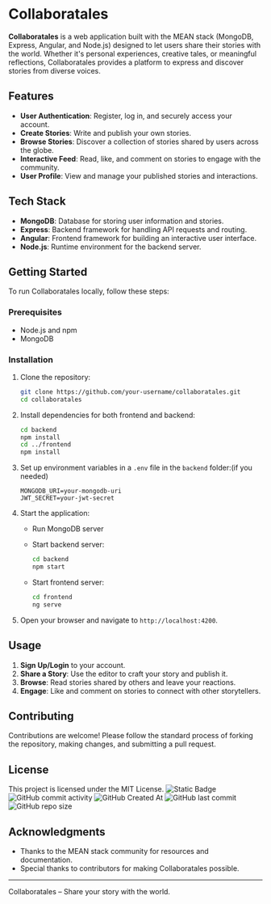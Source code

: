 # Collaboratales

**Collaboratales** is a web application built with the MEAN stack (MongoDB, Express, Angular, and Node.js) designed to let users share their stories with the world. Whether it's personal experiences, creative tales, or meaningful reflections, Collaboratales provides a platform to express and discover stories from diverse voices.

## Features

- **User Authentication**: Register, log in, and securely access your account.
- **Create Stories**: Write and publish your own stories.
- **Browse Stories**: Discover a collection of stories shared by users across the globe.
- **Interactive Feed**: Read, like, and comment on stories to engage with the community.
- **User Profile**: View and manage your published stories and interactions.

## Tech Stack

- **MongoDB**: Database for storing user information and stories.
- **Express**: Backend framework for handling API requests and routing.
- **Angular**: Frontend framework for building an interactive user interface.
- **Node.js**: Runtime environment for the backend server.

## Getting Started

To run Collaboratales locally, follow these steps:

### Prerequisites

- Node.js and npm
- MongoDB

### Installation

1. Clone the repository:

    ```bash
    git clone https://github.com/your-username/collaboratales.git
    cd collaboratales
    ```

2. Install dependencies for both frontend and backend:

    ```bash
    cd backend
    npm install
    cd ../frontend
    npm install
    ```

3. Set up environment variables in a `.env` file in the `backend` folder:(if you needed)

    ```env
    MONGODB_URI=your-mongodb-uri
    JWT_SECRET=your-jwt-secret
    ```

4. Start the application:

    - Run MongoDB server
    - Start backend server:

        ```bash
        cd backend
        npm start
        ```

    - Start frontend server:

        ```bash
        cd frontend
        ng serve
        ```

5. Open your browser and navigate to `http://localhost:4200`.

## Usage

1. **Sign Up/Login** to your account.
2. **Share a Story**: Use the editor to craft your story and publish it.
3. **Browse**: Read stories shared by others and leave your reactions.
4. **Engage**: Like and comment on stories to connect with other storytellers.

## Contributing

Contributions are welcome! Please follow the standard process of forking the repository, making changes, and submitting a pull request.

## License

This project is licensed under the MIT License.
![Static Badge](https://img.shields.io/badge/Licensed-MIT-blue)
![GitHub commit activity](https://img.shields.io/github/commit-activity/w/Kerston2104/An_Storytelling_Webapp_Using_MEAN_Stack)
![GitHub Created At](https://img.shields.io/github/created-at/Kerston2104/An_Storytelling_Webapp_Using_MEAN_Stack)
![GitHub last commit](https://img.shields.io/github/last-commit/Kerston2104/An_Storytelling_Webapp_Using_MEAN_Stack)
![GitHub repo size](https://img.shields.io/github/repo-size/Kerston2104/An_Storytelling_Webapp_Using_MEAN_Stack)

## Acknowledgments

- Thanks to the MEAN stack community for resources and documentation.
- Special thanks to contributors for making Collaboratales possible.

---

Collaboratales – Share your story with the world.

